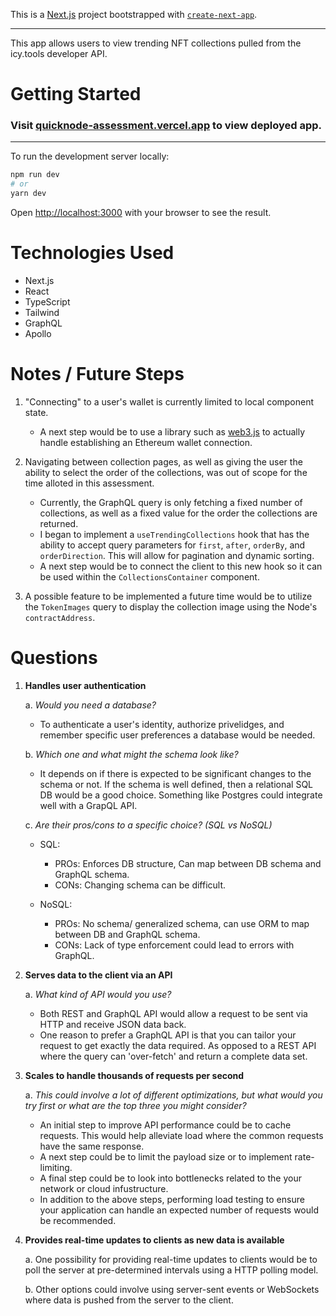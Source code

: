 This is a [Next.js](https://nextjs.org/) project bootstrapped with [`create-next-app`](https://github.com/vercel/next.js/tree/canary/packages/create-next-app). 
___

This app allows users to view trending NFT collections pulled from the icy.tools developer API.

# Getting Started

### Visit [quicknode-assessment.vercel.app](https://quicknode-assessment.vercel.app/) to view deployed app.
---

To run the development server locally:

```bash
npm run dev
# or
yarn dev
```

Open [http://localhost:3000](http://localhost:3000) with your browser to see the result.

# Technologies Used
- Next.js
- React
- TypeScript
- Tailwind
- GraphQL
- Apollo

# Notes / Future Steps
1. "Connecting" to a user's wallet is currently limited to local component state. 
   
    - A next step would be to use a library such as [web3.js](https://github.com/ChainSafe/web3.js) to actually handle establishing an Ethereum wallet connection. 
2. Navigating between collection pages, as well as giving the user the ability to select the order of the collections, was out of scope for the time alloted in this assessment. 
   
    - Currently, the GraphQL query is only fetching a fixed number of collections, as well as a fixed value for the order the collections are returned. 
    - I began to implement a `useTrendingCollections` hook that has the ability to accept query parameters for `first`, `after`, `orderBy`, and `orderDirection`. This will allow for pagination and dynamic sorting.
    - A next step would be to connect the client to this new hook so it can be used within the `CollectionsContainer` component.
3. A possible feature to be implemented a future time would be to utilize the `TokenImages` query to display the collection image using the Node's `contractAddress`.


# Questions

1. **Handles user authentication**

    a. *Would you need a database?*

    - To authenticate a user's identity, authorize privelidges, and remember specific user preferences a database would be needed.

    b. *Which one and what might the schema look like?*

    - It depends on if there is expected to be significant changes to the schema or not. If the schema is well defined, then a relational SQL DB would be a good choice. Something like Postgres could integrate well with a GrapQL API.

    c. *Are their pros/cons to a specific choice? (SQL vs NoSQL)*

    - SQL:

      - PROs: Enforces DB structure, Can map between DB schema and GraphQL schema.
      - CONs: Changing schema can be difficult.

    - NoSQL:

      - PROs: No schema/ generalized schema, can use ORM to map between DB and GraphQL schema.
      - CONs: Lack of type enforcement could lead to errors with GraphQL.


2. **Serves data to the client via an API**

    a. *What kind of API would you use?*

    - Both REST and GraphQL API would allow a request to be sent via HTTP and receive JSON data back.
    - One reason to prefer a GraphQL API is that you can tailor your request to get exactly the data required. As opposed to a REST API where the query can 'over-fetch' and return a complete data set.
   


3. **Scales to handle thousands of requests per second**

    a. *This could involve a lot of different optimizations, but what would you try first or what are the top three you might consider?*

    - An initial step to improve API performance could be to cache requests. This would help alleviate load where the common requests have the same response.
    - A next step could be to limit the payload size or to implement rate-limiting.
    - A final step could be to look into bottlenecks related to the your network or cloud infustructure.
    - In addition to the above steps, performing load testing to ensure your application can handle an expected number of requests would be recommended.


4. **Provides real-time updates to clients as new data is available**
    
    a.  One possibility for providing real-time updates to clients would be to poll the server at pre-determined intervals using a HTTP polling model.

    b. Other options could involve using server-sent events or WebSockets where data is pushed from the server to the client.  

